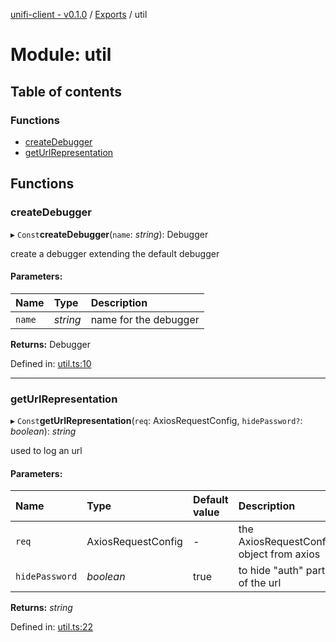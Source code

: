 [unifi-client - v0.1.0](../README.md) / [Exports](../modules.md) / util

# Module: util

## Table of contents

### Functions

- [createDebugger](util.md#createdebugger)
- [getUrlRepresentation](util.md#geturlrepresentation)

## Functions

### createDebugger

▸ `Const`**createDebugger**(`name`: *string*): Debugger

create a debugger extending the default debugger

#### Parameters:

Name | Type | Description |
:------ | :------ | :------ |
`name` | *string* | name for the debugger    |

**Returns:** Debugger

Defined in: [util.ts:10](https://github.com/thib3113/unifi-client/blob/78d04fb/src/util.ts#L10)

___

### getUrlRepresentation

▸ `Const`**getUrlRepresentation**(`req`: AxiosRequestConfig, `hidePassword?`: *boolean*): *string*

used to log an url

#### Parameters:

Name | Type | Default value | Description |
:------ | :------ | :------ | :------ |
`req` | AxiosRequestConfig | - | the AxiosRequestConfig object from axios   |
`hidePassword` | *boolean* | true | to hide "auth" part of the url    |

**Returns:** *string*

Defined in: [util.ts:22](https://github.com/thib3113/unifi-client/blob/78d04fb/src/util.ts#L22)
